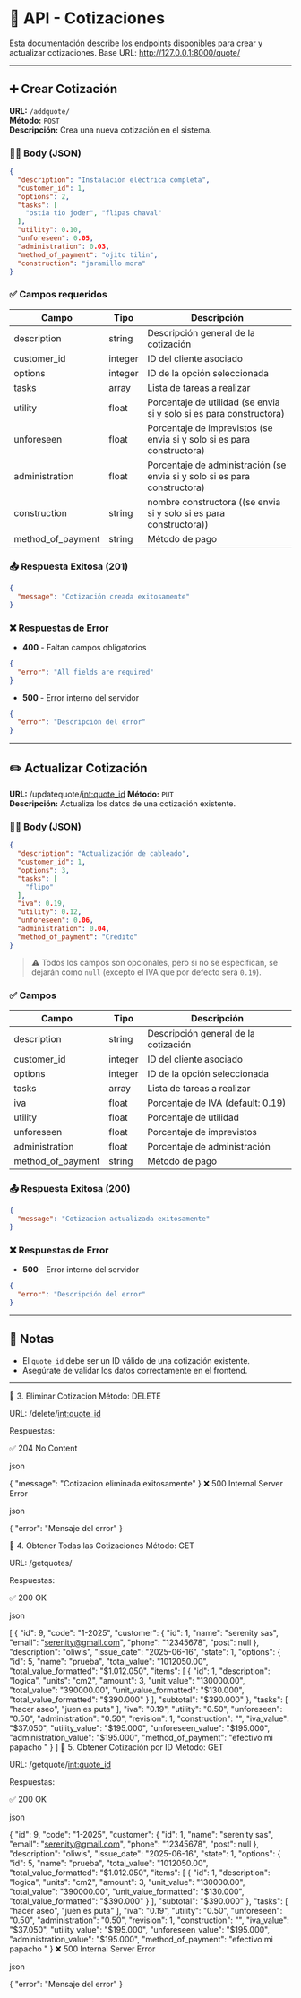 # 📄 API - Cotizaciones

Esta documentación describe los endpoints disponibles para crear y actualizar cotizaciones.
Base URL: http://127.0.0.1:8000/quote/

---

## ➕ Crear Cotización

**URL:** `/addquote/`  
**Método:** `POST`  
**Descripción:** Crea una nueva cotización en el sistema.

### 🧑‍💻 Body (JSON)

```json
{
  "description": "Instalación eléctrica completa",
  "customer_id": 1,
  "options": 2,
  "tasks": [
    "ostia tio joder", "flipas chaval"
  ],
  "utility": 0.10,
  "unforeseen": 0.05,
  "administration": 0.03,
  "method_of_payment": "ojito tilin",
  "construction": "jaramillo mora"
}
```

### ✅ Campos requeridos

| Campo             | Tipo     | Descripción                                           |
|------------------|----------|-------------------------------------------------------|
| description       | string   | Descripción general de la cotización                  |
| customer_id       | integer  | ID del cliente asociado                               |
| options           | integer  | ID de la opción seleccionada                          |
| tasks             | array    | Lista de tareas a realizar  |     |
| utility           | float    | Porcentaje de utilidad       (se envia si y solo si es para constructora)                        
| unforeseen        | float    | Porcentaje de imprevistos    (se envia si y solo si es para constructora)                               
| administration    | float    | Porcentaje de administración  (se envia si y solo si es para constructora)
  construction      | string   | nombre constructora ((se envia si y solo si es para constructora))                
| method_of_payment | string   | Método de pago 
### 📤 Respuesta Exitosa (201)

```json
{
  "message": "Cotización creada exitosamente"
}
```

### ❌ Respuestas de Error

- **400** - Faltan campos obligatorios

```json
{
  "error": "All fields are required"
}
```

- **500** - Error interno del servidor

```json
{
  "error": "Descripción del error"
}
```

---

## ✏️ Actualizar Cotización

**URL:** /updatequote/<int:quote_id>
**Método:** `PUT`  
**Descripción:** Actualiza los datos de una cotización existente.

### 🧑‍💻 Body (JSON)

```json
{
  "description": "Actualización de cableado",
  "customer_id": 1,
  "options": 3,
  "tasks": [
    "flipo"
  ],
  "iva": 0.19,
  "utility": 0.12,
  "unforeseen": 0.06,
  "administration": 0.04,
  "method_of_payment": "Crédito"
}
```

> ⚠️ Todos los campos son opcionales, pero si no se especifican, se dejarán como `null` (excepto el IVA que por defecto será `0.19`).

### ✅ Campos

| Campo             | Tipo     | Descripción                                           |
|------------------|----------|-------------------------------------------------------|
| description       | string   | Descripción general de la cotización                  |
| customer_id       | integer  | ID del cliente asociado                               |
| options           | integer  | ID de la opción seleccionada                          |
| tasks             | array    | Lista de tareas a realizar                            |
| iva               | float    | Porcentaje de IVA (default: 0.19)                     |
| utility           | float    | Porcentaje de utilidad                                |
| unforeseen        | float    | Porcentaje de imprevistos                             |
| administration    | float    | Porcentaje de administración                          |
| method_of_payment | string   | Método de pago                                        |

### 📤 Respuesta Exitosa (200)

```json
{
  "message": "Cotizacion actualizada exitosamente"
}
```

### ❌ Respuestas de Error

- **500** - Error interno del servidor

```json
{
  "error": "Descripción del error"
}
```

---

## 📌 Notas

- El `quote_id` debe ser un ID válido de una cotización existente.
- Asegúrate de validar los datos correctamente en el frontend.

---

🔹 3. Eliminar Cotización
Método: DELETE

URL: /delete/<int:quote_id>

Respuestas:

✅ 204 No Content

json


{ "message": "Cotizacion eliminada exitosamente" }
❌ 500 Internal Server Error

json

{ "error": "Mensaje del error" }


🔹 4. Obtener Todas las Cotizaciones
Método: GET

URL: /getquotes/

Respuestas:

✅ 200 OK

json

[
  {
    "id": 9,
    "code": "1-2025",
    "customer": {
      "id": 1,
      "name": "serenity sas",
      "email": "serenity@gmail.com",
      "phone": "12345678",
      "post": null
    },
    "description": "oliwis",
    "issue_date": "2025-06-16",
    "state": 1,
    "options": {
      "id": 5,
      "name": "prueba",
      "total_value": "1012050.00",
      "total_value_formatted": "$1.012.050",
      "items": [
        {
          "id": 1,
          "description": "logica",
          "units": "cm2",
          "amount": 3,
          "unit_value": "130000.00",
          "total_value": "390000.00",
          "unit_value_formatted": "$130.000",
          "total_value_formatted": "$390.000"
        }
      ],
      "subtotal": "$390.000"
    },
    "tasks": [
      "hacer aseo",
      "juen es puta"
    ],
    "iva": "0.19",
    "utility": "0.50",
    "unforeseen": "0.50",
    "administration": "0.50",
    "revision": 1,
    "construction": "",
    "iva_value": "$37.050",
    "utility_value": "$195.000",
    "unforeseen_value": "$195.000",
    "administration_value": "$195.000",
    "method_of_payment": "efectivo mi papacho "
  }
]
🔹 5. Obtener Cotización por ID
Método: GET

URL: /getquote/<int:quote_id>

Respuestas:

✅ 200 OK

json

{
    "id": 9,
    "code": "1-2025",
    "customer": {
      "id": 1,
      "name": "serenity sas",
      "email": "serenity@gmail.com",
      "phone": "12345678",
      "post": null
    },
    "description": "oliwis",
    "issue_date": "2025-06-16",
    "state": 1,
    "options": {
      "id": 5,
      "name": "prueba",
      "total_value": "1012050.00",
      "total_value_formatted": "$1.012.050",
      "items": [
        {
          "id": 1,
          "description": "logica",
          "units": "cm2",
          "amount": 3,
          "unit_value": "130000.00",
          "total_value": "390000.00",
          "unit_value_formatted": "$130.000",
          "total_value_formatted": "$390.000"
        }
      ],
      "subtotal": "$390.000"
    },
    "tasks": [
      "hacer aseo",
      "juen es puta"
    ],
    "iva": "0.19",
    "utility": "0.50",
    "unforeseen": "0.50",
    "administration": "0.50",
    "revision": 1,
    "construction": "",
    "iva_value": "$37.050",
    "utility_value": "$195.000",
    "unforeseen_value": "$195.000",
    "administration_value": "$195.000",
    "method_of_payment": "efectivo mi papacho "
  }
❌ 500 Internal Server Error

json

{ "error": "Mensaje del error" }